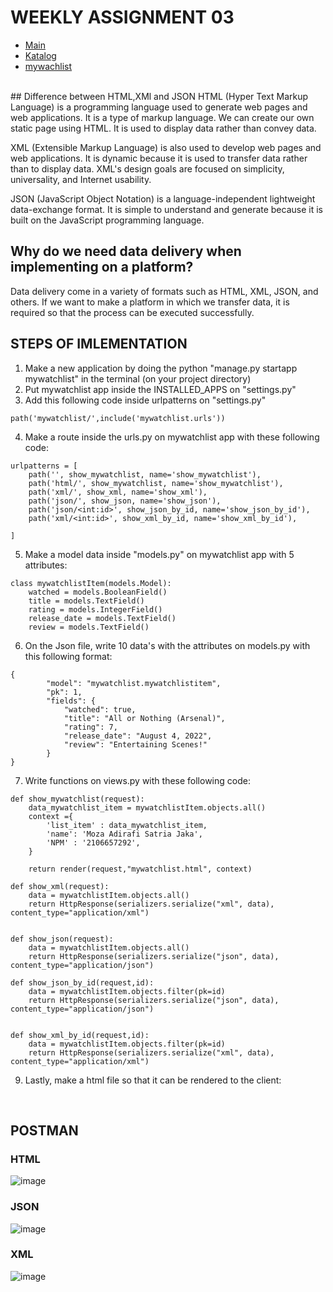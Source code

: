 # WEEKLY ASSIGNMENT 03
- [Main](https://weeklyassignment02.herokuapp.com/)
- [Katalog](https://weeklyassignment02.herokuapp.com/katalog/)
- [mywachlist](https://weeklyassignment02.herokuapp.com/mywatchlist/)
<br>
## Difference between HTML,XMl and JSON
HTML (Hyper Text Markup Language) is a programming language used to generate web pages and web applications. It is a type of markup language. We can create our own static page using HTML. It is used to display data rather than convey data.

XML (Extensible Markup Language) is also used to develop web pages and web applications. It is dynamic because it is used to transfer data rather than to display data. XML's design goals are focused on simplicity, universality, and Internet usability.

JSON (JavaScript Object Notation) is a language-independent lightweight data-exchange format. It is simple to understand and generate because it is built on the JavaScript programming language.
<br>
## Why do we need data delivery when implementing on a platform?
Data delivery come in a variety of formats such as HTML, XML, JSON, and others. If we want to make a platform in which we transfer data, it is required so that the process can be executed successfully.
<br>
## STEPS OF IMLEMENTATION

1. Make a new application by doing the python "manage.py startapp mywatchlist" in the terminal (on your project directory)
2. Put mywatchlist app inside the INSTALLED_APPS on "settings.py"
3. Add this following code inside urlpatterns on "settings.py"
``` shell
path('mywatchlist/',include('mywatchlist.urls'))
```
4. Make a route inside the urls.py on mywatchlist app with these following code:
``` shell
urlpatterns = [
    path('', show_mywatchlist, name='show_mywatchlist'),
    path('html/', show_mywatchlist, name='show_mywatchlist'),
    path('xml/', show_xml, name='show_xml'),
    path('json/', show_json, name='show_json'),
    path('json/<int:id>', show_json_by_id, name='show_json_by_id'),
    path('xml/<int:id>', show_xml_by_id, name='show_xml_by_id'),
    
]
```

5. Make a model data inside "models.py" on mywatchlist app with 5 attributes:
``` shell
class mywatchlistItem(models.Model):
    watched = models.BooleanField()
    title = models.TextField()
    rating = models.IntegerField()
    release_date = models.TextField()
    review = models.TextField()
```
6. On the Json file, write 10 data's with the attributes on models.py with this following format:
``` shell
{
        "model": "mywatchlist.mywatchlistitem",
        "pk": 1,
        "fields": {
            "watched": true,
            "title": "All or Nothing (Arsenal)",
            "rating": 7,
            "release_date": "August 4, 2022",
            "review": "Entertaining Scenes!"
        }
}
```
7. Write functions on views.py with these following code:
``` shell
def show_mywatchlist(request):
    data_mywatchlist_item = mywatchlistItem.objects.all()
    context ={
        'list_item' : data_mywatchlist_item,
        'name': 'Moza Adirafi Satria Jaka',
        'NPM' : '2106657292',
    }
    
    return render(request,"mywatchlist.html", context)

def show_xml(request):
    data = mywatchlistItem.objects.all()
    return HttpResponse(serializers.serialize("xml", data), content_type="application/xml")


def show_json(request):
    data = mywatchlistItem.objects.all()
    return HttpResponse(serializers.serialize("json", data), content_type="application/json")

def show_json_by_id(request,id):
    data = mywatchlistItem.objects.filter(pk=id)
    return HttpResponse(serializers.serialize("json", data), content_type="application/json")
   

def show_xml_by_id(request,id):
    data = mywatchlistItem.objects.filter(pk=id)
    return HttpResponse(serializers.serialize("xml", data), content_type="application/xml")
```
9. Lastly, make a html file so that it can be rendered to the client:
<br>

## POSTMAN

### HTML
![image](https://user-images.githubusercontent.com/112457836/191538971-5a01d06d-1117-459a-b916-b98ac52710cf.png)

### JSON
![image](https://user-images.githubusercontent.com/112457836/191539131-6da5eae4-ab1f-449d-95a7-c3d6d7a83310.png)

### XML
![image](https://user-images.githubusercontent.com/112457836/191539190-a685aa4e-8b73-4e5c-828d-5a1140c5a0a2.png)





